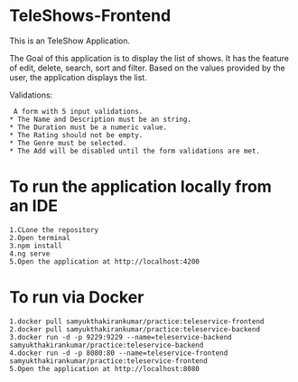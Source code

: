 # TeleShows-Frontend
This is an TeleShow Application.

The Goal of this application is to display the list of shows.
It has the feature of edit, delete, search, sort and filter.
Based on the values provided by the user, the application displays the list.

Validations:

	 A form with 5 input validations.
   	* The Name and Description must be an string.
    * The Duration must be a numeric value.
    * The Rating should not be empty.
    * The Genre must be selected.
    * The Add will be disabled until the form validations are met. 	

 # To run the application locally from an IDE
   	1.CLone the repository
    2.Open terminal
    3.npm install
    4.ng serve
    5.Open the application at http://localhost:4200
    
 # To run via Docker
    1.docker pull samyukthakirankumar/practice:teleservice-frontend
    2.docker pull samyukthakirankumar/practice:teleservice-backend
    3.docker run -d -p 9229:9229 --name=teleservice-backend samyukthakirankumar/practice:teleservice-backend
    4.docker run -d -p 8080:80 --name=teleservice-frontend samyukthakirankumar/practice:teleservice-frontend
    5.Open the application at http://localhost:8080
  
